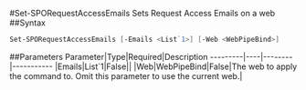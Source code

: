 #Set-SPORequestAccessEmails
Sets Request Access Emails on a web
##Syntax
```powershell
Set-SPORequestAccessEmails [-Emails <List`1>] [-Web <WebPipeBind>]
```


##Parameters
Parameter|Type|Required|Description
---------|----|--------|-----------
|Emails|List`1|False||
|Web|WebPipeBind|False|The web to apply the command to. Omit this parameter to use the current web.|
